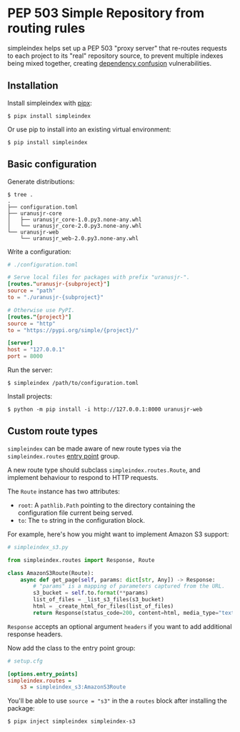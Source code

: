 # PEP 503 Simple Repository from routing rules

simpleindex helps set up a PEP 503 "proxy server" that re-routes requests to
each project to its "real" repository source, to prevent multiple indexes being
mixed together, creating [dependency confusion] vulnerabilities.

[dependency confusion]: https://medium.com/@alex.birsan/dependency-confusion-4a5d60fec610


## Installation

Install simpleindex with [pipx](https://pypa.github.io/pipx/):

```
$ pipx install simpleindex
```

Or use pip to install into an existing virtual environment:

```
$ pip install simpleindex
```


## Basic configuration

Generate distributions:

```
$ tree .
.
├── configuration.toml
├── uranusjr-core
│   ├── uranusjr_core-1.0.py3.none-any.whl
│   └── uranusjr_core-2.0.py3.none-any.whl
└── uranusjr-web
    └── uranusjr_web-2.0.py3.none-any.whl
```

Write a configuration:

```toml
# ./configuration.toml

# Serve local files for packages with prefix "uranusjr-".
[routes."uranusjr-{subproject}"]
source = "path"
to = "./uranusjr-{subproject}"

# Otherwise use PyPI.
[routes."{project}"]
source = "http"
to = "https://pypi.org/simple/{project}/"

[server]
host = "127.0.0.1"
port = 8000
```

Run the server:

```
$ simpleindex /path/to/configuration.toml
```

Install projects:

```
$ python -m pip install -i http://127.0.0.1:8000 uranusjr-web
```


## Custom route types

`simpleindex` can be made aware of new route types via the `simpleindex.routes` [entry point] group.

[entry point]: https://setuptools.readthedocs.io/en/latest/userguide/entry_point.html#advertising-behavior

A new route type should subclass `simpleindex.routes.Route`, and implement behaviour to respond to HTTP requests.

The `Route` instance has two attributes:

* `root`: A `pathlib.Path` pointing to the directory containing the configuration file current being served.
* `to`: The `to` string in the configuration block.

For example, here's how you might want to implement Amazon S3 support:

```python
# simpleindex_s3.py

from simpleindex.routes import Response, Route

class AmazonS3Route(Route):
    async def get_page(self, params: dict[str, Any]) -> Response:
        # "params" is a mapping of parameters captured from the URL.
        s3_bucket = self.to.format(**params)
        list_of_files = _list_s3_files(s3_bucket)
        html = _create_html_for_files(list_of_files)
        return Response(status_code=200, content=html, media_type="text/html")
```

`Response` accepts an optional argument `headers` if you want to add additional response headers.

Now add the class to the entry point group:

```ini
# setup.cfg

[options.entry_points]
simpleindex.routes =
    s3 = simpleindex_s3:AmazonS3Route
```

You'll be able to use `source = "s3"` in the a `routes` block after installing the package:

```
$ pipx inject simpleindex simpleindex-s3
```
